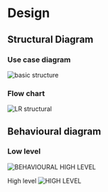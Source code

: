 # Design
 
 ## Structural Diagram
 
 
 ### Use case diagram
 ![basic structure](https://user-images.githubusercontent.com/101034516/161199510-eea73765-a0ba-43a8-bb36-7e3a41957d2f.jpg)


### Flow chart
![LR structural](https://user-images.githubusercontent.com/101034516/161199612-260f7d1b-20df-486a-8416-959f86afb6b7.png)


## Behavioural diagram


### Low level
![BEHAVIOURAL HIGH LEVEL](https://user-images.githubusercontent.com/101034516/161202862-fa3a8d10-e824-41e8-a8fe-3abe0e2a4582.png)


High level
![HIGH LEVEL](https://user-images.githubusercontent.com/101034516/161204613-6c6b331f-9ec9-4478-903f-07a502f0af5a.png)
